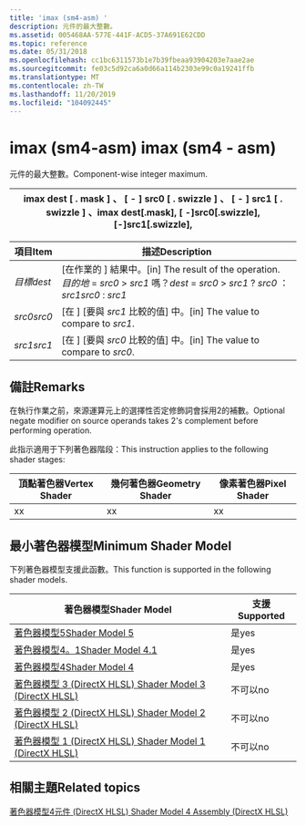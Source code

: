 ```yaml
---
title: 'imax (sm4-asm) '
description: 元件的最大整數。
ms.assetid: 005468AA-577E-441F-ACD5-37A691E62CDD
ms.topic: reference
ms.date: 05/31/2018
ms.openlocfilehash: cc1bc6311573b1e7b39fbeaa93904203e7aae2ae
ms.sourcegitcommit: fe03c5d92ca6a0d66a114b2303e99c0a19241ffb
ms.translationtype: MT
ms.contentlocale: zh-TW
ms.lasthandoff: 11/20/2019
ms.locfileid: "104092445"
---
```

# <a name="imax-sm4---asm"></a><span data-ttu-id="a51f4-103">imax (sm4-asm) </span><span class="sxs-lookup"><span data-stu-id="a51f4-103">imax (sm4 - asm)</span></span>

<span data-ttu-id="a51f4-104">元件的最大整數。</span><span class="sxs-lookup"><span data-stu-id="a51f4-104">Component-wise integer maximum.</span></span>



| <span data-ttu-id="a51f4-105">imax dest \[ . mask \] 、 \[  - \] src0 \[ . swizzle \] 、 \[ - \] src1 \[ . swizzle \] 、</span><span class="sxs-lookup"><span data-stu-id="a51f4-105">imax dest\[.mask\], \[ -\]src0\[.swizzle\], \[-\]src1\[.swizzle\],</span></span> |
|--------------------------------------------------------------------|



 



| <span data-ttu-id="a51f4-106">項目</span><span class="sxs-lookup"><span data-stu-id="a51f4-106">Item</span></span>                                                            | <span data-ttu-id="a51f4-107">描述</span><span class="sxs-lookup"><span data-stu-id="a51f4-107">Description</span></span>                                                                                             |
|-----------------------------------------------------------------|---------------------------------------------------------------------------------------------------------|
| <span data-ttu-id="a51f4-108"><span id="dest"></span><span id="DEST"></span>*目標*</span><span class="sxs-lookup"><span data-stu-id="a51f4-108"><span id="dest"></span><span id="DEST"></span>*dest*</span></span><br/> | <span data-ttu-id="a51f4-109">\[在作業的 \] 結果中。</span><span class="sxs-lookup"><span data-stu-id="a51f4-109">\[in\] The result of the operation.</span></span><br/> <span data-ttu-id="a51f4-110">*目的地*  = *src0*  > *src1* 嗎？</span><span class="sxs-lookup"><span data-stu-id="a51f4-110">*dest* = *src0* > *src1* ?</span></span> <span data-ttu-id="a51f4-111">*src0* ： *src1*</span><span class="sxs-lookup"><span data-stu-id="a51f4-111">*src0* : *src1*</span></span><br/> |
| <span data-ttu-id="a51f4-112"><span id="src0"></span><span id="SRC0"></span>*src0*</span><span class="sxs-lookup"><span data-stu-id="a51f4-112"><span id="src0"></span><span id="SRC0"></span>*src0*</span></span><br/> | <span data-ttu-id="a51f4-113">\[在 \] [要與 *src1* 比較的值] 中。</span><span class="sxs-lookup"><span data-stu-id="a51f4-113">\[in\] The value to compare to *src1*.</span></span><br/>                                                       |
| <span data-ttu-id="a51f4-114"><span id="src1"></span><span id="SRC1"></span>*src1*</span><span class="sxs-lookup"><span data-stu-id="a51f4-114"><span id="src1"></span><span id="SRC1"></span>*src1*</span></span><br/> | <span data-ttu-id="a51f4-115">\[在 \] [要與 *src0* 比較的值] 中。</span><span class="sxs-lookup"><span data-stu-id="a51f4-115">\[in\] The value to compare to *src0*.</span></span><br/>                                                       |



 

## <a name="remarks"></a><span data-ttu-id="a51f4-116">備註</span><span class="sxs-lookup"><span data-stu-id="a51f4-116">Remarks</span></span>

<span data-ttu-id="a51f4-117">在執行作業之前，來源運算元上的選擇性否定修飾詞會採用2的補數。</span><span class="sxs-lookup"><span data-stu-id="a51f4-117">Optional negate modifier on source operands takes 2's complement before performing operation.</span></span>

<span data-ttu-id="a51f4-118">此指示適用于下列著色器階段：</span><span class="sxs-lookup"><span data-stu-id="a51f4-118">This instruction applies to the following shader stages:</span></span>



| <span data-ttu-id="a51f4-119">頂點著色器</span><span class="sxs-lookup"><span data-stu-id="a51f4-119">Vertex Shader</span></span> | <span data-ttu-id="a51f4-120">幾何著色器</span><span class="sxs-lookup"><span data-stu-id="a51f4-120">Geometry Shader</span></span> | <span data-ttu-id="a51f4-121">像素著色器</span><span class="sxs-lookup"><span data-stu-id="a51f4-121">Pixel Shader</span></span> |
|---------------|-----------------|--------------|
| <span data-ttu-id="a51f4-122">x</span><span class="sxs-lookup"><span data-stu-id="a51f4-122">x</span></span>             | <span data-ttu-id="a51f4-123">x</span><span class="sxs-lookup"><span data-stu-id="a51f4-123">x</span></span>               | <span data-ttu-id="a51f4-124">x</span><span class="sxs-lookup"><span data-stu-id="a51f4-124">x</span></span>            |



 

## <a name="minimum-shader-model"></a><span data-ttu-id="a51f4-125">最小著色器模型</span><span class="sxs-lookup"><span data-stu-id="a51f4-125">Minimum Shader Model</span></span>

<span data-ttu-id="a51f4-126">下列著色器模型支援此函數。</span><span class="sxs-lookup"><span data-stu-id="a51f4-126">This function is supported in the following shader models.</span></span>



| <span data-ttu-id="a51f4-127">著色器模型</span><span class="sxs-lookup"><span data-stu-id="a51f4-127">Shader Model</span></span>                                              | <span data-ttu-id="a51f4-128">支援</span><span class="sxs-lookup"><span data-stu-id="a51f4-128">Supported</span></span> |
|-----------------------------------------------------------|-----------|
| [<span data-ttu-id="a51f4-129">著色器模型5</span><span class="sxs-lookup"><span data-stu-id="a51f4-129">Shader Model 5</span></span>](d3d11-graphics-reference-sm5.md)        | <span data-ttu-id="a51f4-130">是</span><span class="sxs-lookup"><span data-stu-id="a51f4-130">yes</span></span>       |
| [<span data-ttu-id="a51f4-131">著色器模型4。1</span><span class="sxs-lookup"><span data-stu-id="a51f4-131">Shader Model 4.1</span></span>](dx-graphics-hlsl-sm4.md)              | <span data-ttu-id="a51f4-132">是</span><span class="sxs-lookup"><span data-stu-id="a51f4-132">yes</span></span>       |
| [<span data-ttu-id="a51f4-133">著色器模型4</span><span class="sxs-lookup"><span data-stu-id="a51f4-133">Shader Model 4</span></span>](dx-graphics-hlsl-sm4.md)                | <span data-ttu-id="a51f4-134">是</span><span class="sxs-lookup"><span data-stu-id="a51f4-134">yes</span></span>       |
| [<span data-ttu-id="a51f4-135">著色器模型 3 (DirectX HLSL) </span><span class="sxs-lookup"><span data-stu-id="a51f4-135">Shader Model 3 (DirectX HLSL)</span></span>](dx-graphics-hlsl-sm3.md) | <span data-ttu-id="a51f4-136">不可以</span><span class="sxs-lookup"><span data-stu-id="a51f4-136">no</span></span>        |
| [<span data-ttu-id="a51f4-137">著色器模型 2 (DirectX HLSL) </span><span class="sxs-lookup"><span data-stu-id="a51f4-137">Shader Model 2 (DirectX HLSL)</span></span>](dx-graphics-hlsl-sm2.md) | <span data-ttu-id="a51f4-138">不可以</span><span class="sxs-lookup"><span data-stu-id="a51f4-138">no</span></span>        |
| [<span data-ttu-id="a51f4-139">著色器模型 1 (DirectX HLSL) </span><span class="sxs-lookup"><span data-stu-id="a51f4-139">Shader Model 1 (DirectX HLSL)</span></span>](dx-graphics-hlsl-sm1.md) | <span data-ttu-id="a51f4-140">不可以</span><span class="sxs-lookup"><span data-stu-id="a51f4-140">no</span></span>        |



 

## <a name="related-topics"></a><span data-ttu-id="a51f4-141">相關主題</span><span class="sxs-lookup"><span data-stu-id="a51f4-141">Related topics</span></span>

<dl> <dt>

[<span data-ttu-id="a51f4-142">著色器模型4元件 (DirectX HLSL) </span><span class="sxs-lookup"><span data-stu-id="a51f4-142">Shader Model 4 Assembly (DirectX HLSL)</span></span>](dx-graphics-hlsl-sm4-asm.md)
</dt> </dl>

 

 





